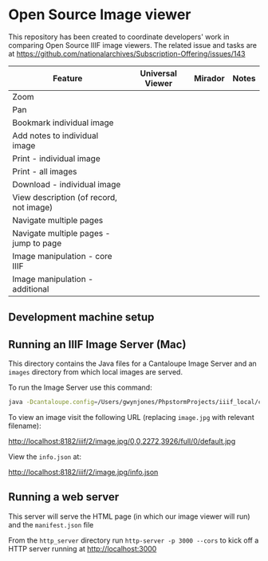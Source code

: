 # Open Source Image viewer

This repository has been created to coordinate developers' work in comparing Open Source IIIF image viewers. The related issue and tasks are at https://github.com/nationalarchives/Subscription-Offering/issues/143

| Feature                                   | Universal Viewer      | Mirador           | Notes
| -------------                             |:-------------:        | -----:            | -----:
| Zoom                                      |                       |                   |
| Pan                                       |                       |                   |
| Bookmark individual image                 |                       |                   |
| Add notes to individual image             |                       |                   |
| Print - individual image                  |                       |                   |
| Print - all images                        |                       |                   |
| Download - individual image               |                       |                   |
| View description (of record, not image)   |                       |                   |
| Navigate multiple pages                   |                       |                   |
| Navigate multiple pages - jump to page    |                       |                   |
| Image manipulation - core IIIF            |                       |                   |
| Image manipulation - additional           |                       |                   |


## Development machine setup

## Running an IIIF Image Server (Mac)

This directory contains the Java files for a Cantaloupe Image Server and an `images` directory from which local images are served. 

To run the Image Server use this command: 

```bash
java -Dcantaloupe.config=/Users/gwynjones/PhpstormProjects/iiif_local/cantaloupe-4.0.2/cantaloupe.properties -Xmx2g -jar cantaloupe-4.0.2.war
```

To view an image visit the following URL (replacing `image.jpg` with relevant filename): 

[http://localhost:8182/iiif/2/image.jpg/0,0,2272,3926/full/0/default.jpg](http://localhost:8182/iiif/2/image.jpg/0,0,2272,3926/full/0/default.jpg)

View the `info.json` at: 

[http://localhost:8182/iiif/2/image.jpg/info.json](http://localhost:8182/iiif/2/image.jpg/info.json)

## Running a web server 

This server will serve the HTML page (in which our image viewer will run) and the `manifest.json` file

From the `http_server` directory run `http-server -p 3000 --cors` to kick off a HTTP server running at [http://localhost:3000](http://localhost:3000)